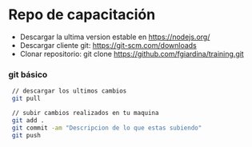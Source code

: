 # Repo de capacitación

- Descargar la ultima version estable en https://nodejs.org/
- Descargar cliente git: https://git-scm.com/downloads
- Clonar repositorio: git clone https://github.com/fgiardina/training.git

### git básico
  
```sh
 // descargar los ultimos cambios
 git pull

 // subir cambios realizados en tu maquina
 git add . 
 git commit -am "Descripcion de lo que estas subiendo" 
 git push

 
```